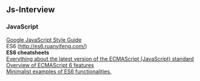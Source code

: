 ## Js-Interview

### JavaScript
[Google JavaScript Style Guide](https://google.github.io/styleguide/jsguide.html)  
ES6 (http://es6.ruanyifeng.com/)  
__ES6 cheatsheets__  
[Everything about the latest version of the ECMAScript (JavaScript) standard](http://help.wtf/es6)  
[Overview of ECMAScript 6 features](https://github.com/lukehoban/es6features#readme)  
[Minimalist examples of ES6 functionalities.](https://github.com/hemanth/paws-on-es6)
